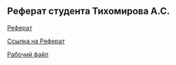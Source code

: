 ## Реферат студента Тихомирова А.С.
  [Реферат](referat.md/)
 
  [Cсылка на Реферат](referat_Tikhomirov.docx)
 
  [Рабочий файл](https://github.com/Tikhomirov-AS/report)


